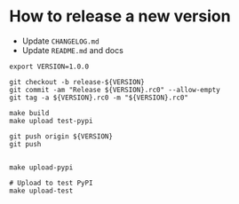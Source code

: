 # How to release a new version

- Update `CHANGELOG.md`
- Update `README.md` and docs

```
export VERSION=1.0.0

git checkout -b release-${VERSION}
git commit -am "Release ${VERSION}.rc0" --allow-empty
git tag -a ${VERSION}.rc0 -m "${VERSION}.rc0"

make build
make upload test-pypi
```

```
git push origin ${VERSION}
git push
```

```

make upload-pypi

# Upload to test PyPI
make upload-test
```
